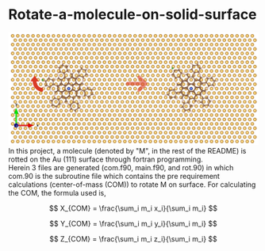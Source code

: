 # Rotate-a-molecule-on-solid-surface
![image alt](https://github.com/atomicadi/Rotate-a-molecule-on-solid-surface_in-Fortran/blob/d832478bfa757631839e903692e115ac0dd57e12/rot_represent.png)
In this project, a molecule (denoted by "M", in the rest of the README) is rotted on the Au (111) surface through fortran programming.\
Herein 3 files are generated (com.f90, main.f90, and rot.90) in which com.90 is the subroutine file which contains the pre requirement calculations (center-of-mass (COM)) to rotate M on surface. For calculating the COM, the formula used is,
<p align="center">


$$
X_{COM} = \frac{\sum_i m_i x_i}{\sum_i m_i}
$$

$$
Y_{COM} = \frac{\sum_i m_i y_i}{\sum_i m_i}
$$

$$
Z_{COM} = \frac{\sum_i m_i z_i}{\sum_i m_i}
$$


</p>
